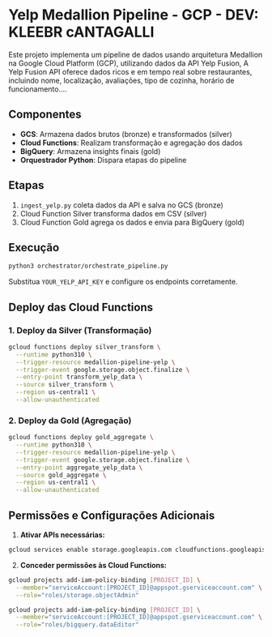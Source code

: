 # Yelp Medallion Pipeline - GCP - DEV: KLEEBR cANTAGALLI

Este projeto implementa um pipeline de dados usando arquitetura Medallion na Google Cloud Platform (GCP), utilizando dados da API Yelp Fusion, 
A Yelp Fusion API oferece dados ricos e em tempo real sobre restaurantes, incluindo nome, localização, avaliações, tipo de cozinha, 
horário de funcionamento....

## Componentes
- **GCS**: Armazena dados brutos (bronze) e transformados (silver)
- **Cloud Functions**: Realizam transformação e agregação dos dados
- **BigQuery**: Armazena insights finais (gold)
- **Orquestrador Python**: Dispara etapas do pipeline

## Etapas
1. `ingest_yelp.py` coleta dados da API e salva no GCS (bronze)
2. Cloud Function Silver transforma dados em CSV (silver)
3. Cloud Function Gold agrega os dados e envia para BigQuery (gold)

## Execução
```bash
python3 orchestrator/orchestrate_pipeline.py
```

Substitua `YOUR_YELP_API_KEY` e configure os endpoints corretamente.

## Deploy das Cloud Functions

### 1. Deploy da Silver (Transformação)
```bash
gcloud functions deploy silver_transform \
  --runtime python310 \
  --trigger-resource medallion-pipeline-yelp \
  --trigger-event google.storage.object.finalize \
  --entry-point transform_yelp_data \
  --source silver_transform \
  --region us-central1 \
  --allow-unauthenticated
```

### 2. Deploy da Gold (Agregação)
```bash
gcloud functions deploy gold_aggregate \
  --runtime python310 \
  --trigger-resource medallion-pipeline-yelp \
  --trigger-event google.storage.object.finalize \
  --entry-point aggregate_yelp_data \
  --source gold_aggregate \
  --region us-central1 \
  --allow-unauthenticated
```

## Permissões e Configurações Adicionais

1. **Ativar APIs necessárias:**
```bash
gcloud services enable storage.googleapis.com cloudfunctions.googleapis.com bigquery.googleapis.com
```

2. **Conceder permissões às Cloud Functions:**
```bash
gcloud projects add-iam-policy-binding [PROJECT_ID] \
  --member="serviceAccount:[PROJECT_ID]@appspot.gserviceaccount.com" \
  --role="roles/storage.objectAdmin"

gcloud projects add-iam-policy-binding [PROJECT_ID] \
  --member="serviceAccount:[PROJECT_ID]@appspot.gserviceaccount.com" \
  --role="roles/bigquery.dataEditor"
```

